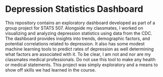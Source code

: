 #  Depression Statistics Dashboard

This repository contains an exploratory dashboard developed as part of a group project for STATS 507. Alongside my classmates, I worked on visualizing and analyzing depression statistics using data from the CDC. The dashboard provides insights into trends, demographic factors, and potential correlations related to depression. It also has some modest machine learning tools to predict rates of depression as well determining what factors are associated with it. To be clear, I am not and nor are my classmates medical professionals. Do not use this tool to make any health or medical statements. This project was simply exploratory and a means to show off skills we had learned in the course.

